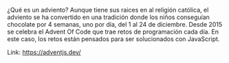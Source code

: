 ¿Qué es un adviento?
Aunque tiene sus raices en al religión católica, el adviento se ha convertido en una tradición donde los niños conseguían chocolate por 4 semanas, uno por día, del 1 al 24 de diciembre.
Desde 2015 se celebra el Advent Of Code que trae retos de programación cada día. En este caso, los retos están pensados para ser solucionados con JavaScript.

Link: https://adventjs.dev/
